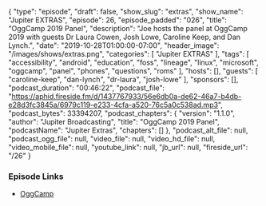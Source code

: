 {
  "type": "episode",
  "draft": false,
  "show_slug": "extras",
  "show_name": "Jupiter EXTRAS",
  "episode": 26,
  "episode_padded": "026",
  "title": "OggCamp 2019 Panel",
  "description": "Joe hosts the panel at OggCamp 2019 with guests Dr Laura Cowen, Josh Lowe, Caroline Keep, and Dan Lynch.",
  "date": "2019-10-28T01:00:00-07:00",
  "header_image": "/images/shows/extras.png",
  "categories": [
    "Jupiter EXTRAS"
  ],
  "tags": [
    "accessibility",
    "android",
    "education",
    "foss",
    "lineage",
    "linux",
    "microsoft",
    "oggcamp",
    "panel",
    "phones",
    "questions",
    "roms"
  ],
  "hosts": [],
  "guests": [
    "caroline-keep",
    "dan-lynch",
    "dr-laura",
    "josh-lowe"
  ],
  "sponsors": [],
  "podcast_duration": "00:46:22",
  "podcast_file": "https://aphid.fireside.fm/d/1437767933/56e6db0a-de62-46a7-b4db-e28d3fc3845a/6979c119-e233-4cfa-a520-76c5a0c538ad.mp3",
  "podcast_bytes": 33394207,
  "podcast_chapters": {
    "version": "1.1.0",
    "author": "Jupiter Broadcasting",
    "title": "OggCamp 2019 Panel",
    "podcastName": "Jupiter Extras",
    "chapters": []
  },
  "podcast_alt_file": null,
  "podcast_ogg_file": null,
  "video_file": null,
  "video_hd_file": null,
  "video_mobile_file": null,
  "youtube_link": null,
  "jb_url": null,
  "fireside_url": "/26"
}


### Episode Links

  * [OggCamp](https://oggcamp.org/ "OggCamp")


